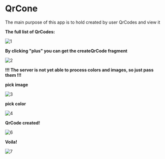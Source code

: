 # QrCone
The main purpose of this app is to hold created by user QrCodes and view it

**The full list of QrCodes:**

![1](https://user-images.githubusercontent.com/72276469/159566279-fc600500-0f75-4853-9e17-70e541b75541.jpg)

**By clicking "plus" you can get the createQrCode fragment**

![2](https://user-images.githubusercontent.com/72276469/159566599-91eb2498-fefa-4d47-964e-1f597812d815.jpg)

**!!! The server is not yet able to process colors and images, so just pass them !!!**

**pick image**

![3](https://user-images.githubusercontent.com/72276469/159567177-a41c659e-b882-4fa4-8a92-069e825d5867.jpg)

**pick color**

![4](https://user-images.githubusercontent.com/72276469/159567247-5d49d037-3a9a-47b1-a358-4e901c9c8d89.jpg)

**QrCode created!**

![6](https://user-images.githubusercontent.com/72276469/159567318-402621f6-1118-46e3-bc1e-49de9369c226.jpg)

**Voila!**

![7](https://user-images.githubusercontent.com/72276469/159567404-7c7b93c5-478f-427a-b06f-e4ee0f7c90fc.jpg)
